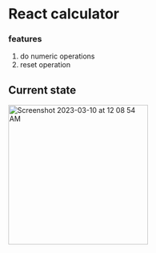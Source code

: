 # React calculator

### features
1. do numeric operations
2. reset operation

## Current state
<img width="279" alt="Screenshot 2023-03-10 at 12 08 54 AM" src="https://user-images.githubusercontent.com/34391629/224123326-21f453ae-15f8-4799-8e5d-06bb7eb07d45.png">
